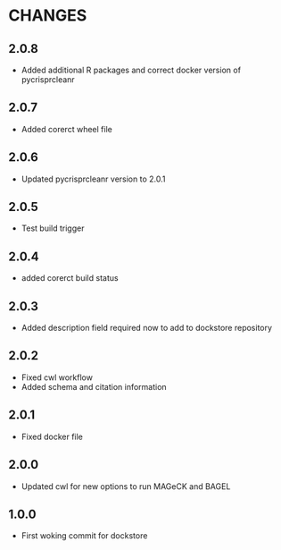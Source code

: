 # CHANGES

## 2.0.8
* Added additional R packages and correct docker version of pycrisprcleanr

## 2.0.7
* Added corerct wheel file
## 2.0.6
* Updated pycrisprcleanr version to 2.0.1

## 2.0.5
* Test build trigger
## 2.0.4
* added corerct build status
## 2.0.3
* Added description field required now to add to dockstore repository
## 2.0.2
* Fixed cwl workflow
* Added schema and citation information
## 2.0.1
 * Fixed docker file
## 2.0.0
 * Updated cwl for new options to run MAGeCK and BAGEL
## 1.0.0
 * First woking commit for dockstore
